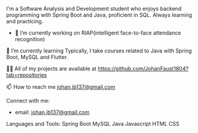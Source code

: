 I'm a Software Analysis and Development student who enjoys backend programming with Spring Boot and Java, proficient in SQL. Always learning and practicing.
- 🔭 I’m currently working on RIAP(intelligent face-to-face attendance recognition)

🌱 I’m currently learning Typically, I take courses related to Java with Spring Boot, MySQL and Flutter.

👨‍💻 All of my projects are available at https://github.com/JohanFaust1804?tab=repositories

📫 How to reach me johan.jb137@gmail.com

Connect with me:
- email: johan.jb137@gmail.com 

Languages and Tools:
Spring Boot  MySQL Java Javascript HTML CSS 
